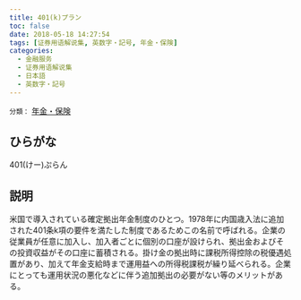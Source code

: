 ```yaml
---
title: 401(k)プラン
toc: false
date: 2018-05-18 14:27:54
tags: [证券用语解说集, 英数字・記号, 年金・保険]
categories:
  - 金融服务
  - 证券用语解说集
  - 日本語
  - 英数字・記号
---
```


`分類：` [年金・保険](/tags/年金・保険/)

## ひらがな

401(けー)ぷらん

## 説明

米国で導入されている確定拠出年金制度のひとつ。1978年に内国歳入法に追加された401条k項の要件を満たした制度であるためこの名前で呼ばれる。企業の従業員が任意に加入し、加入者ごとに個別の口座が設けられ、拠出金およびその投資収益がその口座に蓄積される。掛け金の拠出時に課税所得控除の税優遇処置があり、加えて年金支給時まで運用益への所得税課税が繰り延べられる。企業にとっても運用状況の悪化などに伴う追加拠出の必要がない等のメリットがある。
